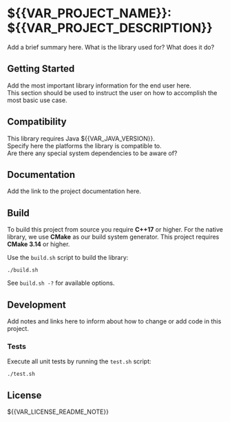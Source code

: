 # ${{VAR_PROJECT_NAME}}: ${{VAR_PROJECT_DESCRIPTION}}

Add a brief summary here. What is the library used for? What does it do?

## Getting Started

Add the most important library information for the end user here.  
This section should be used to instruct the user on how to accomplish the most basic use case.


## Compatibility

This library requires Java ${{VAR_JAVA_VERSION}}.  
Specify here the platforms the library is compatible to.  
Are there any special system dependencies to be aware of?


## Documentation

Add the link to the project documentation here.


## Build

To build this project from source you require **C++17** or higher.
For the native library, we use **CMake** as our build system generator. This project requires **CMake 3.14** or higher.

Use the ```build.sh``` script to build the library:
```
./build.sh
```
See ```build.sh -?``` for available options.


## Development

Add notes and links here to inform about how to change or add code in this project.

### Tests

Execute all unit tests by running the ```test.sh``` script:
```
./test.sh
```


## License

${{VAR_LICENSE_README_NOTE}}


